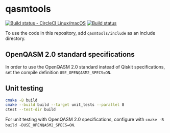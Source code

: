 # qasmtools
[![Build status - CircleCI Linux/macOS](https://circleci.com/gh/softwareQinc/qasmtools.svg?style=svg)](https://circleci.com/gh/softwareQinc/qasmtools)
[![Build status](https://ci.appveyor.com/api/projects/status/yidln2j88dssf4v1?svg=true)](https://ci.appveyor.com/project/vsoftco/qasmtools)

To use the code in this repository, add `qasmtools/include` as an include directory.

## OpenQASM 2.0 standard specifications
In order to use the OpenQASM 2.0 standard instead of Qiskit specifications, set the compile definition `USE_OPENQASM2_SPECS=ON`.

## Unit testing

```bash
cmake -B build 
cmake --build build --target unit_tests --parallel 8
ctest --test-dir build
```

For unit testing with OpenQASM 2.0 specifications, configure with 
`cmake -B build -DUSE_OPENQASM2_SPECS=ON`.
